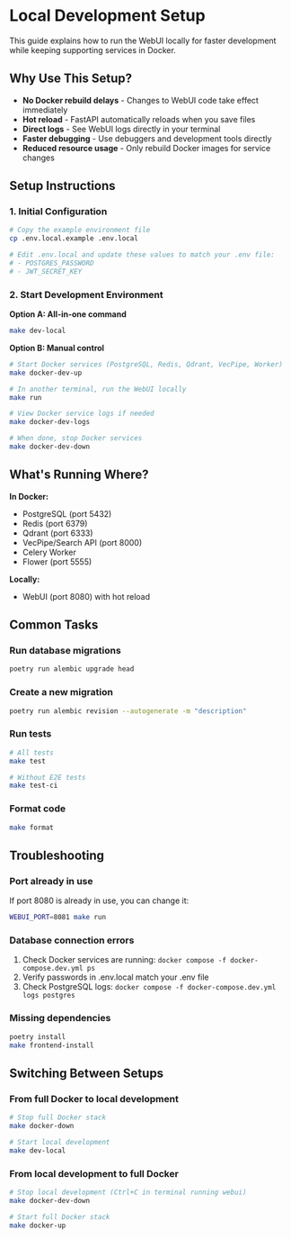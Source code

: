 # Local Development Setup

This guide explains how to run the WebUI locally for faster development while keeping supporting services in Docker.

## Why Use This Setup?

- **No Docker rebuild delays** - Changes to WebUI code take effect immediately
- **Hot reload** - FastAPI automatically reloads when you save files
- **Direct logs** - See WebUI logs directly in your terminal
- **Faster debugging** - Use debuggers and development tools directly
- **Reduced resource usage** - Only rebuild Docker images for service changes

## Setup Instructions

### 1. Initial Configuration

```bash
# Copy the example environment file
cp .env.local.example .env.local

# Edit .env.local and update these values to match your .env file:
# - POSTGRES_PASSWORD
# - JWT_SECRET_KEY
```

### 2. Start Development Environment

**Option A: All-in-one command**
```bash
make dev-local
```

**Option B: Manual control**
```bash
# Start Docker services (PostgreSQL, Redis, Qdrant, VecPipe, Worker)
make docker-dev-up

# In another terminal, run the WebUI locally
make run

# View Docker service logs if needed
make docker-dev-logs

# When done, stop Docker services
make docker-dev-down
```

## What's Running Where?

**In Docker:**
- PostgreSQL (port 5432)
- Redis (port 6379)
- Qdrant (port 6333)
- VecPipe/Search API (port 8000)
- Celery Worker
- Flower (port 5555)

**Locally:**
- WebUI (port 8080) with hot reload

## Common Tasks

### Run database migrations
```bash
poetry run alembic upgrade head
```

### Create a new migration
```bash
poetry run alembic revision --autogenerate -m "description"
```

### Run tests
```bash
# All tests
make test

# Without E2E tests
make test-ci
```

### Format code
```bash
make format
```

## Troubleshooting

### Port already in use
If port 8080 is already in use, you can change it:
```bash
WEBUI_PORT=8081 make run
```

### Database connection errors
1. Check Docker services are running: `docker compose -f docker-compose.dev.yml ps`
2. Verify passwords in .env.local match your .env file
3. Check PostgreSQL logs: `docker compose -f docker-compose.dev.yml logs postgres`

### Missing dependencies
```bash
poetry install
make frontend-install
```

## Switching Between Setups

### From full Docker to local development
```bash
# Stop full Docker stack
make docker-down

# Start local development
make dev-local
```

### From local development to full Docker
```bash
# Stop local development (Ctrl+C in terminal running webui)
make docker-dev-down

# Start full Docker stack
make docker-up
```